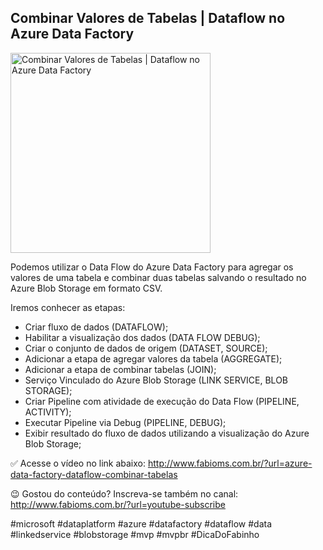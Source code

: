 ## Combinar Valores de Tabelas | Dataflow no Azure Data Factory

<img src="https://fabioms.com.br//uploads/youtube/g-rBkSb3zUs.png" alt="Combinar Valores de Tabelas | Dataflow no Azure Data Factory" title="Azure Data Factory" width="320"/>

Podemos utilizar o Data Flow do Azure Data Factory para agregar os valores de uma tabela e combinar duas tabelas salvando o resultado no Azure Blob Storage em formato CSV.

Iremos conhecer as etapas:
- Criar fluxo de dados (DATAFLOW);
- Habilitar a visualização dos dados (DATA FLOW DEBUG);
- Criar o conjunto de dados de origem (DATASET, SOURCE);
- Adicionar a etapa de agregar valores da tabela (AGGREGATE);
- Adicionar a etapa de combinar tabelas (JOIN);
- Serviço Vinculado do Azure Blob Storage (LINK SERVICE, BLOB STORAGE);
- Criar Pipeline com atividade de execução do Data Flow (PIPELINE, ACTIVITY);
- Executar Pipeline via Debug (PIPELINE, DEBUG);
- Exibir resultado do fluxo de dados utilizando a visualização do Azure Blob Storage;

✅ Acesse o vídeo no link abaixo:
http://www.fabioms.com.br/?url=azure-data-factory-dataflow-combinar-tabelas

😉 Gostou do conteúdo? Inscreva-se também no canal:
http://www.fabioms.com.br/?url=youtube-subscribe 

#microsoft #dataplatform #azure #datafactory #dataflow #data #linkedservice #blobstorage #mvp #mvpbr #DicaDoFabinho
